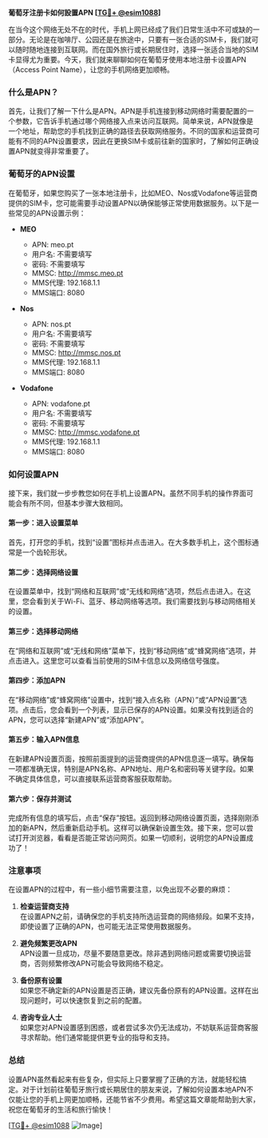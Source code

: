 **葡萄牙注册卡如何設置APN [[TG💪+ @esim1088](https://t.me/s/esim1088)]**

在当今这个网络无处不在的时代，手机上网已经成了我们日常生活中不可或缺的一部分。无论是在咖啡厅、公园还是在旅途中，只要有一张合适的SIM卡，我们就可以随时随地连接到互联网。而在国外旅行或长期居住时，选择一张适合当地的SIM卡显得尤为重要。今天，我们就来聊聊如何在葡萄牙使用本地注册卡设置APN（Access Point Name），让您的手机网络更加顺畅。

### 什么是APN？

首先，让我们了解一下什么是APN。APN是手机连接到移动网络时需要配置的一个参数，它告诉手机通过哪个网络接入点来访问互联网。简单来说，APN就像是一个地址，帮助您的手机找到正确的路径去获取网络服务。不同的国家和运营商可能有不同的APN设置要求，因此在更换SIM卡或前往新的国家时，了解如何正确设置APN就变得非常重要了。

### 葡萄牙的APN设置

在葡萄牙，如果您购买了一张本地注册卡，比如MEO、Nos或Vodafone等运营商提供的SIM卡，您可能需要手动设置APN以确保能够正常使用数据服务。以下是一些常见的APN设置示例：

- **MEO**  
  - APN: meo.pt  
  - 用户名: 不需要填写  
  - 密码: 不需要填写  
  - MMSC: http://mmsc.meo.pt  
  - MMS代理: 192.168.1.1  
  - MMS端口: 8080  

- **Nos**  
  - APN: nos.pt  
  - 用户名: 不需要填写  
  - 密码: 不需要填写  
  - MMSC: http://mmsc.nos.pt  
  - MMS代理: 192.168.1.1  
  - MMS端口: 8080  

- **Vodafone**  
  - APN: vodafone.pt  
  - 用户名: 不需要填写  
  - 密码: 不需要填写  
  - MMSC: http://mmsc.vodafone.pt  
  - MMS代理: 192.168.1.1  
  - MMS端口: 8080  

### 如何设置APN

接下来，我们就一步步教您如何在手机上设置APN。虽然不同手机的操作界面可能会有所不同，但基本步骤大致相同。

#### 第一步：进入设置菜单

首先，打开您的手机，找到“设置”图标并点击进入。在大多数手机上，这个图标通常是一个齿轮形状。

#### 第二步：选择网络设置

在设置菜单中，找到“网络和互联网”或“无线和网络”选项，然后点击进入。在这里，您会看到关于Wi-Fi、蓝牙、移动网络等选项。我们需要找到与移动网络相关的设置。

#### 第三步：选择移动网络

在“网络和互联网”或“无线和网络”菜单下，找到“移动网络”或“蜂窝网络”选项，并点击进入。这里您可以查看当前使用的SIM卡信息以及网络信号强度。

#### 第四步：添加APN

在“移动网络”或“蜂窝网络”设置中，找到“接入点名称（APN）”或“APN设置”选项。点击后，您会看到一个列表，显示已保存的APN设置。如果没有找到适合的APN，您可以选择“新建APN”或“添加APN”。

#### 第五步：输入APN信息

在新建APN设置页面，按照前面提到的运营商提供的APN信息逐一填写。确保每一项都准确无误，特别是APN名称、APN地址、用户名和密码等关键字段。如果不确定具体信息，可以直接联系运营商客服获取帮助。

#### 第六步：保存并测试

完成所有信息的填写后，点击“保存”按钮。返回到移动网络设置页面，选择刚刚添加的新APN，然后重新启动手机。这样可以确保新设置生效。接下来，您可以尝试打开浏览器，看看是否能正常访问网页。如果一切顺利，说明您的APN设置成功了！

### 注意事项

在设置APN的过程中，有一些小细节需要注意，以免出现不必要的麻烦：

1. **检查运营商支持**  
   在设置APN之前，请确保您的手机支持所选运营商的网络频段。如果不支持，即使设置了正确的APN，也可能无法正常使用数据服务。

2. **避免频繁更改APN**  
   APN设置一旦成功，尽量不要随意更改。除非遇到网络问题或需要切换运营商，否则频繁修改APN可能会导致网络不稳定。

3. **备份原有设置**  
   如果您不确定新的APN设置是否正确，建议先备份原有的APN设置。这样在出现问题时，可以快速恢复到之前的配置。

4. **咨询专业人士**  
   如果您对APN设置感到困惑，或者尝试多次仍无法成功，不妨联系运营商客服寻求帮助。他们通常能提供更专业的指导和支持。

### 总结

设置APN虽然看起来有些复杂，但实际上只要掌握了正确的方法，就能轻松搞定。对于计划前往葡萄牙旅行或长期居住的朋友来说，了解如何设置本地APN不仅能让您的手机上网更加顺畅，还能节省不少费用。希望这篇文章能帮助到大家，祝您在葡萄牙的生活和旅行愉快！

[[TG💪+ @esim1088](https://t.me/s/esim1088) ![Image](https://i.postimg.cc/4NQfJmqS/Snipaste-2025-05-13-00-14-12.png)]